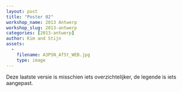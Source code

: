 ```yaml
---
layout: post
title: "Poster 02"
workshop_name: 2013 Antwerp
workshop_slug: 2013-antwerp
categories: [2013-antwerp]
author: Kim and Stijn 
assets:
  -
    filename: A3PSN_AfSt_WEB.jpg
    type: image
---
```

Deze laatste versie is misschien iets overzichtelijker, de legende is iets aangepast. 
